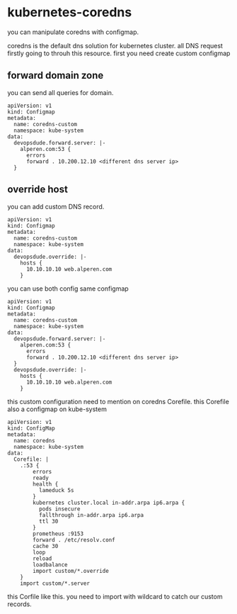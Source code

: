 # kubernetes-coredns

you can manipulate coredns with configmap.

coredns is the default dns solution for kubernetes cluster. all DNS request firstly going to throuh this resource.  first you need create custom configmap


## forward domain zone

you can send all queries for domain.

```
apiVersion: v1
kind: Configmap
metadata:
  name: coredns-custom
  namespace: kube-system
data:
  devopsdude.forward.server: |-
    alperen.com:53 {
      errors
      forward . 10.200.12.10 <different dns server ip>
  }
```

## override host

you can add custom DNS record.

```
apiVersion: v1
kind: Configmap
metadata:
  name: coredns-custom
  namespace: kube-system
data:
  devopsdude.override: |-
    hosts {
      10.10.10.10 web.alperen.com
    }
```

you can use both config same configmap

```
apiVersion: v1
kind: Configmap
metadata:
  name: coredns-custom
  namespace: kube-system
data:
  devopsdude.forward.server: |-
    alperen.com:53 {
      errors
      forward . 10.200.12.10 <different dns server ip>
  }
  devopsdude.override: |-
    hosts {
      10.10.10.10 web.alperen.com
    }
```

this custom configuration need to mention on coredns Corefile. this Corefile also a configmap on kube-system



```
apiVersion: v1
kind: ConfigMap
metadata:
  name: coredns
  namespace: kube-system
data:
  Corefile: |
    .:53 {
        errors
        ready
        health {
          lameduck 5s
        }
        kubernetes cluster.local in-addr.arpa ip6.arpa {
          pods insecure
          fallthrough in-addr.arpa ip6.arpa
          ttl 30
        }
        prometheus :9153
        forward . /etc/resolv.conf
        cache 30
        loop
        reload
        loadbalance
        import custom/*.override
    }
    import custom/*.server
```

this Corfile like this. you need to import with wildcard to catch our custom records.
